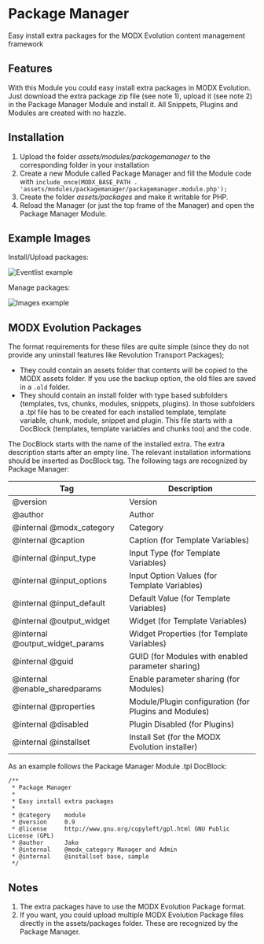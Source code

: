 Package Manager
================================================================================

Easy install extra packages
for the MODX Evolution content management framework

Features
--------------------------------------------------------------------------------
With this Module you could easy install extra packages in MODX Evolution. Just download the extra package zip file (see note 1), upload it (see note 2) in the Package Manager Module and install it. All Snippets, Plugins and Modules are created with no hazzle.

Installation
--------------------------------------------------------------------------------
1. Upload the folder *assets/modules/packagemanager* to the corresponding folder in your installation
2. Create a new Module called Package Manager and fill the Module code with `include_once(MODX_BASE_PATH . 'assets/modules/packagemanager/packagemanager.module.php');`
3. Create the folder *assets/packages* and make it writable for PHP.
4. Reload the Manager (or just the top frame of the Manager) and open the Package Manager Module.

Example Images
--------------

Install/Upload packages:

![Eventlist example](https://github.com/Jako/PackageManager/master/packagemanager.install.jpg)

Manage packages:

![Images example](https://github.com/Jako/PackageManager/master/packagemanager.manage.jpg)

MODX Evolution Packages
--------------------------------------------------------------------------------
The format requirements for these files are quite simple (since they do not provide any uninstall features like Revolution Transport Packages);

- They could contain an assets folder that contents will be copied to the MODX assets folder. If you use the backup option, the old files are saved in a `.old` folder. 
- They should contain an install folder with type based subfolders (templates, tvs, chunks, modules, snippets, plugins). In those subfolders a .tpl file has to be created for each installed template, template variable, chunk, module, snippet and plugin. This file starts with a DocBlock (templates, template variables and chunks too) and the code.

The DocBlock starts with the name of the installed extra. The extra description starts after an empty line. The relevant installation informations should be inserted as DocBlock tag. The following tags are recognized by Package Manager:

Tag | Description
--- | -----------
@version | Version
@author  | Author
@internal @modx_category | Category
@internal @caption | Caption (for Template Variables)
@internal @input_type | Input Type (for Template Variables)
@internal @input_options | Input Option Values (for Template Variables)
@internal @input_default | Default Value (for Template Variables)
@internal @output_widget | Widget (for Template Variables)
@internal @output_widget_params | Widget Properties (for Template Variables)
@internal @guid | GUID (for Modules with enabled parameter sharing)
@internal @enable_sharedparams | Enable parameter sharing (for Modules)
@internal @properties | Module/Plugin configuration (for Plugins and Modules)
@internal @disabled | Plugin Disabled (for Plugins)
@internal @installset | Install Set (for the MODX Evolution installer)

As an example follows the Package Manager Module .tpl DocBlock:

```
/**
 * Package Manager
 *
 * Easy install extra packages
 *
 * @category 	module
 * @version 	0.9
 * @license 	http://www.gnu.org/copyleft/gpl.html GNU Public License (GPL)
 * @author      Jako
 * @internal	@modx_category Manager and Admin
 * @internal    @installset base, sample
 */
```

Notes
--------------------------------------------------------------------------------
1. The extra packages have to use the MODX Evolution Package format.
2. If you want, you could upload multiple MODX Evolution Package files directly in the assets/packages folder. These are recognized by the Package Manager.

